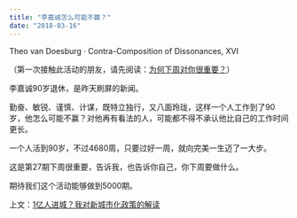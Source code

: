 ```yaml
---
title: "李嘉诚怎么可能不赢？"
date: "2018-03-16"
---
```


Theo van Doesburg · Contra-Composition of Dissonances, XVI

（第一次接触此活动的朋友，请先阅读：[为何下周对你很重要？](http://mp.weixin.qq.com/s?__biz=MjM5NDU0Mjk2MQ==&mid=2651623372&idx=1&sn=0a27ce920b04dc61f7bc27535cc59c02&chksm=bd7e0bd28a0982c4659ee1bec241d50bcdbb6403dba56ad79902a1b00fc1b160e7acd02584f2&scene=21#wechat_redirect)）

李嘉诚90岁退休，是昨天刷屏的新闻。

勤奋、敏锐、谨慎、计谋，既特立独行，又八面玲珑，这样一个人工作到了90岁，他怎么可能不赢？对他再有看法的人，可能都不得不承认他比自己的工作时间更长。

一个人活到90岁，不过4680周，只要过好一周，就向完美一生迈了一大步。

这是第27期下周很重要，告诉我，也告诉你自己，你下周要做什么。

期待我们这个活动能够做到5000期。

上文：[1亿人进城？我对新城市化政策的解读](http://mp.weixin.qq.com/s?__biz=MjM5NDU0Mjk2MQ==&mid=2651626226&idx=1&sn=2fcbea9a3ad70075346be00aad9c266c&chksm=bd7e1eec8a0997fabcfbb94106e7951fc1aa10bd6f76e20f71463ec9b0d4b82f0f491c53d0ca&scene=21#wechat_redirect)
